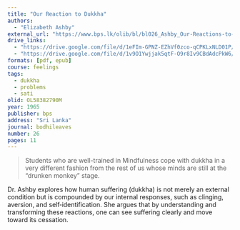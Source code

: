 ```yaml
---
title: "Our Reaction to Dukkha"
authors:
  - "Elizabeth Ashby"
external_url: "https://www.bps.lk/olib/bl/bl026_Ashby_Our-Reactions-to-Dukkha.html"
drive_links:
  - "https://drive.google.com/file/d/1eFIm-GPNZ-EZhVf0zco-qCPKLxNLD01P/view?usp=sharing"
  - "https://drive.google.com/file/d/1v9O1Ywjjak5qtF-O9r8Iv9CBdAdcPkW6/view?usp=drive_link"
formats: [pdf, epub]
course: feelings
tags:
  - dukkha
  - problems
  - sati
olid: OL58382790M
year: 1965
publisher: bps
address: "Sri Lanka"
journal: bodhileaves
number: 26
pages: 11
---
```


> Students who are well-trained in Mindfulness cope
with dukkha in a very different fashion from the rest
of us whose minds are still at the “drunken monkey”
stage.

Dr. Ashby explores how human suffering (dukkha) is not merely an external condition but is compounded by our internal responses, such as clinging, aversion, and self‑identification. She argues that by understanding and transforming these reactions, one can see suffering clearly and move toward its cessation.